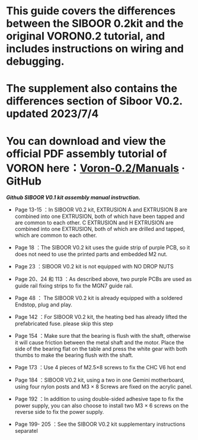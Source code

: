 # This guide covers the differences between the SIBOOR 0.2kit and the original VORON0.2 tutorial, and includes instructions on wiring and debugging.
# The supplement also contains the differences section of Siboor V0.2. updated 2023/7/4
# You can download and view the official PDF assembly tutorial of VORON here：[Voron-0.2/Manuals](https://github.com/VoronDesign/Voron-0/tree/Voron0.2/Manuals)  · GitHub
***Github SIBOOR V0.1 kit assembly manual instruction.***

* Page 13-15  ：In SIBOOR V0.2 kit, EXTRUSION A and EXTRUSION B are combined into one EXTRUSION, both of which have been tapped and are common to each other. C EXTRUSION and H EXTRUSION are combined into one EXTRUSION, both of which are drilled and tapped, which are common to each other.

* Page 18 ：The SIBOOR V0.2 kit uses the guide strip of purple PCB, so it does not need to use the printed parts and embedded M2 nut.

* Page 23 ：SIBOOR V0.2 kit is not equipped with NO DROP NUTS

* Page 20、24 和 113  ：As described above, two purple PCBs are used as guide rail fixing strips to fix the MGN7 guide rail.

* Page 48  ： The SIBOOR V0.2 kit is already equipped with a soldered Endstop, plug and play.

* Page 142 ：For SIBOOR V0.2 kit, the heating bed has already lifted the prefabricated fuse. please skip this step

* Page 154 ：Make sure that the bearing is flush with the shaft, otherwise it will cause friction between the metal shaft and the motor. Place the side of the bearing flat on the table and press the white gear with both thumbs to make the bearing flush with the shaft.

* Page 173 ：Use 4 pieces of M2.5×8 screws to fix the CHC V6 hot end

* Page 184  ：SIBOOR V0.2 kit, using a two in one Gemini motherboard, using four nylon posts and M3 × 8 Screws are fixed on the acrylic panel.

* Page 192 ：In addition to using double-sided adhesive tape to fix the power supply, you can also choose to install two M3 × 6 screws on the reverse side to fix the power supply.

* Page 199- 205 ：See the SIBOOR V0.2 kit supplementary instructions separatel

